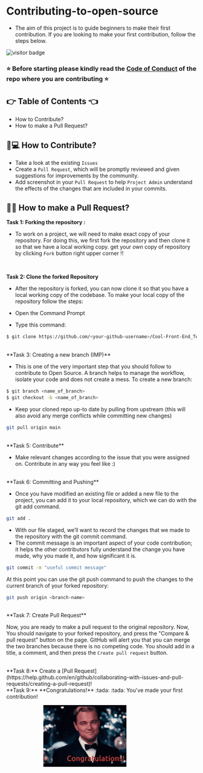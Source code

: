 # Contributing-to-open-source
- The aim of this project is to guide beginners to make their first contribution. If you are looking to make your first contribution, follow the steps below.

![visitor badge](https://visitor-badge.glitch.me/badge?page_id=TG922/Contributing-to-open-source&left_color=default&right_color=red)

### :star: Before starting please kindly read the [Code of Conduct](/CODE_OF_CONDUCT.md) of the repo where you are contributing :star:

## :point_right: Table of Contents :point_left:
  - How to Contribute?
  - How to make a Pull Request?

## :thinking:💻 How to Contribute?

- Take a look at the existing ```Issues```
- Create a ```Pull Request```, which will be promptly reviewed and given suggestions for improvements by the community.
- Add screenshot in your ```Pull Request``` to help ```Project Admin``` understand the effects of the changes that are included in your commits.


## :man_shrugging: How to make a Pull Request?

**Task 1: Forking the repository :**

- To work on a project, we will need to make exact copy of your repository. For doing this, we first fork the repository and then clone it so that we have a local working copy. get your own copy of repository by clicking ```Fork``` button right upper corner !!
 
<br>

**Task 2: Clone the forked Repository**

- After the repository is forked, you can now clone it so that you have a local working copy of the codebase. To make your local copy of the repository follow the steps:

- Open the Command Prompt
- Type this command:

```bash
$ git clone https://github.com/<your-github-username>/Cool-Front-End_Templates
```

<br>
**Task 3: Creating a new branch (IMP)**

- This is one of the very important step that you should follow to contribute to Open Source. A branch helps to manage the workflow, isolate your code and does not create a mess. To create a new branch:

```bash
$ git branch <name_of_branch>
$ git checkout -b <name_of_branch>
```

- Keep your cloned repo up-to date by pulling from upstream (this will also avoid any merge conflicts while committing new changes)

```bash
git pull origin main
```

<br>
**Task 5: Contribute**

- Make relevant changes according to the issue that you were assigned on. Contribute in any way you feel like :)

<br>
**Task 6: Committing and Pushing**

- Once you have modified an existing file or added a new file to the project, you can add it to your local repository, which we can do with the git add command.

```bash
git add .
```

- With our file staged, we’ll want to record the changes that we made to the repository with the git commit command.
- The commit message is an important aspect of your code contribution; it helps the other contributors fully understand the change you have made, why you made it, and how significant it is.

```bash
git commit -m "useful commit message"
```

At this point you can use the git push command to push the changes to the current branch of your forked repository:

```bash
git push origin <branch-name>
```

<br>
**Task 7: Create Pull Request**

Now, you are ready to make a pull request to the original repository. Now, You should navigate to your forked repository, and press the "Compare & pull request" button on the page. GitHub will alert you that you can merge the two branches because there is no competing code. You should add in a title, a comment, and then press the ```Create pull request``` button.

<br>
**Task 8:** Create a [Pull Request](https://help.github.com/en/github/collaborating-with-issues-and-pull-requests/creating-a-pull-request)!

<br>
**Task 9:** **Congratulations!** :tada: :tada: You've made your first contribution!

&nbsp;&nbsp;&nbsp;&nbsp;&nbsp;&nbsp;&nbsp;&nbsp;&nbsp;&nbsp;&nbsp;&nbsp;&nbsp;&nbsp;&nbsp;&nbsp;&nbsp;&nbsp;&nbsp;&nbsp;&nbsp;&nbsp;&nbsp;&nbsp;&nbsp;<img src= "https://github.com/TG922/Contributing-to-open-source/blob/main/Images/Leonardo%20congrats.gif">


</br>



